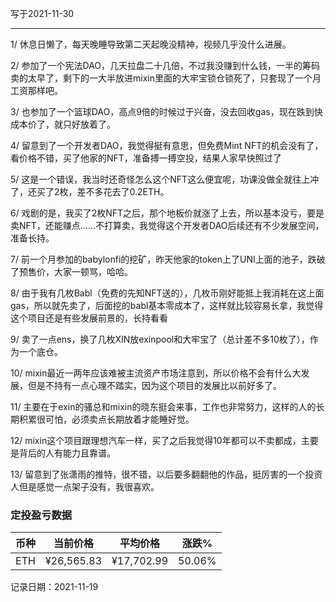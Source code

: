 写于2021-11-30

-----

1/ 休息日懒了，每天晚睡导致第二天起晚没精神，视频几乎没什么进展。

2/ 参加了一个宪法DAO，几天拉盘二十几倍，不过我没赚到什么钱，一半的筹码卖的太早了，剩下的一大半放进mixin里面的大牢宝锁仓锁死了，只套现了一个月工资那样吧。

3/ 也参加了一个篮球DAO，高点9倍的时候过于兴奋，没去回收gas，现在跌到快成本价了，就只好放着了。

4/ 留意到了一个开发者DAO，我觉得挺有意思，但免费Mint NFT的机会没有了，看价格不错，买了他家的NFT，准备搏一搏空投，结果人家早快照过了

5/ 这是一个错误，我当时还奇怪怎么这个NFT这么便宜呢，功课没做全就往上冲了，还买了2枚，差不多花去了0.2ETH。

6/ 戏剧的是，我买了2枚NFT之后，那个地板价就涨了上去，所以基本没亏，要是卖NFT，还能赚点……不打算卖，我觉得这个开发者DAO后续还有不少发展空间，准备长持。

7/ 前一个月参加的babylonfi的挖矿，昨天他家的token上了UNI上面的池子，跌破了预售价，大家一顿骂，哈哈。

8/ 由于我有几枚Babl（免费的先知NFT送的），几枚币刚好能抵上我消耗在这上面gas，所以就先卖了，后面挖的babl基本零成本了，这样就比较容易长拿，我觉得这个项目还是有些发展前景的，长持看看

9/ 卖了一点ens，换了几枚XIN放exinpool和大牢宝了（总计差不多10枚了），作为一个底仓。

10/ mixin最近一两年应该难被主流资产市场注意到，所以价格不会有什么大发展，但是不持有一点心理不踏实，因为这个项目的发展比以前好多了。

11/ 主要在于exin的骚总和mixin的晓东挺会来事，工作也非常努力，这样的人的长期积累很可怕，必须卖点长期放着才能睡好觉。

12/ mixin这个项目跟理想汽车一样，买了之后我觉得10年都可以不卖都成，主要是背后的人有能力且靠谱。

13/ 留意到了张潇雨的推特，很不错，以后要多翻翻他的作品，挺厉害的一个投资人但是感觉一点架子没有，我很喜欢。

### 定投盈亏数据
| 币种 | 当前价格 | 平均价格 |  涨跌%  |  
| :--: | :----------: | :----------: | :-----: | 
| ETH  |  ¥26,565.83 |  ¥17,702.99 | 50.06%  |

记录日期：2021-11-19
